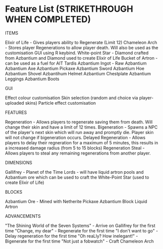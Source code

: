 # Feature List (STRIKETHROUGH WHEN COMPLETED)

ITEMS

Elixir of Life - Gives players ability to Regenerate (Limit 12)
Chameleon Arch - Stores player Regenerations to allow player death. Will also be used as the customisation GUI using R keybind.
White-point Star - Diamond crafted from Azbantium and Diamond used to create Elixir of Life
Bucket of Artron - can be used as a fuel for AIT Tardis
Azbantium Ingot -
Raw Azbantium 
Azbantium Axe
Azbantium Pickaxe
Azbantium Sword
Azbantium Hoe
Azbantium Shovel
Azbantihum Helmet
Azbantium Chestplate
Azbantium Leggings
Azbantium Boots

GUI

Effect colour customisation
Skin selection (random and choice via player-uploaded skins)
Particle effect customisation

FEATURES

Regeneration - Allows players to regenerate saving them from death. Will change their skin and have a limit of 12 times. 
Bigeneration - Spawns a NPC of the player's next skin which will run away and promptly die. Player skin will not change if bigeneration occurs.
Delayed Regeneration - Allows players to delay their regneration for a maximum of 5 minutes, this results in a increased damage radius (from 5 to 15 blocks)
Regeneration Steal - Allows players to steal any remaining regenerations from another player.

DIMENSIONS

Gallifrey - Planet of the Time Lords - will have liquid artron pools and Azbantium ore which can be used to craft the White-Point Star (used to create Elixir of Life)

BLOCKS

Azbantium Ore - Mined with Netherite Pickaxe
Azbantium Block
Liquid Artron

ADVANCEMENTS

"The Shining World of the Seven Systems" - Arrive on Gallifrey for the first time
"Change, my dear" - Regenerate for the first time
"I don't want to go" - Delay regeneration for the first time
"Oh reaLly? How inelegant!" - Bigenerate for the first time
"Not just a fobwatch" - Craft Chameleon Arch

